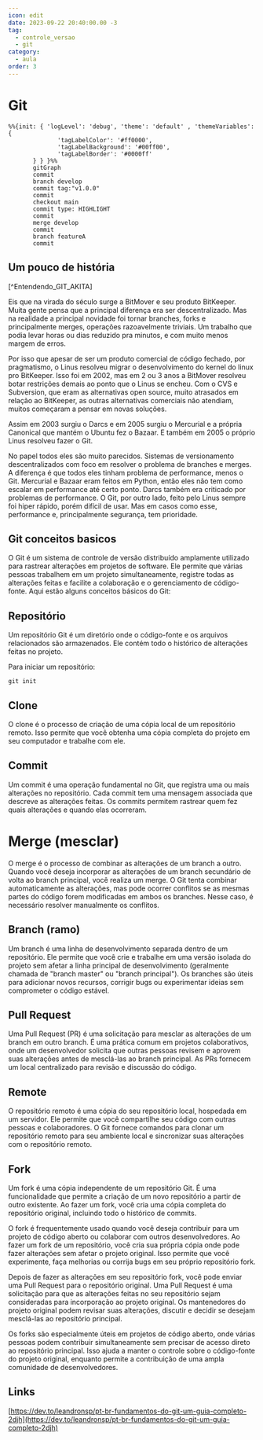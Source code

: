 ```yaml
---
icon: edit
date: 2023-09-22 20:40:00.00 -3
tag:
  - controle_versao
  - git
category:
  - aula
order: 3
---
```

# Git

```mermaid
%%{init: { 'logLevel': 'debug', 'theme': 'default' , 'themeVariables': {
              'tagLabelColor': '#ff0000',
              'tagLabelBackground': '#00ff00',
              'tagLabelBorder': '#0000ff'
       } } }%%
       gitGraph
       commit
       branch develop
       commit tag:"v1.0.0"
       commit
       checkout main
       commit type: HIGHLIGHT
       commit
       merge develop
       commit
       branch featureA
       commit
```

## Um pouco de história

[^Entendendo_GIT_AKITA]

Eis que na virada do século surge a BitMover e seu produto BitKeeper. Muita gente pensa  que a principal diferença era ser descentralizado. Mas na realidade a principal novidade foi tornar branches, forks e principalmente merges, operações razoavelmente triviais. Um trabalho que podia levar horas ou dias reduzido pra minutos, e com muito menos margem de erros. 

Por isso que apesar de ser um produto comercial de código fechado, por pragmatismo, o Linus resolveu migrar o desenvolvimento do kernel do linux pro BitKeeper. Isso foi em 2002, mas em 2 ou 3 anos a BitMover resolveu botar restrições demais ao ponto que o Linus se encheu. Com o CVS e Subversion, que eram as alternativas open source, muito atrasados em relação ao BitKeeper, as outras alternativas comerciais não atendiam, muitos começaram a pensar em novas soluções. 

Assim em 2003 surgiu o Darcs e em 2005 surgiu o Mercurial e a própria Canonical que mantém o Ubuntu fez o Bazaar. E também em 2005 o próprio Linus resolveu fazer o Git. 

No papel todos eles são muito parecidos. Sistemas de versionamento descentralizados com foco em resolver o problema de branches e merges. A diferença é que todos eles tinham problema de performance, menos o Git. Mercurial e Bazaar eram feitos em Python, então eles não tem como escalar em performance até certo ponto. Darcs também era criticado por problemas de performance. O Git, por outro lado, feito pelo Linus sempre foi hiper rápido, porém difícil de usar. Mas em casos como esse, performance e, principalmente segurança, tem prioridade.

## Git conceitos basicos

O Git é um sistema de controle de versão distribuído amplamente utilizado para rastrear alterações em projetos de software. Ele permite que várias pessoas trabalhem em um projeto simultaneamente, registre todas as alterações feitas e facilite a colaboração e o gerenciamento de código-fonte. Aqui estão alguns conceitos básicos do Git:

## Repositório

Um repositório Git é um diretório onde o código-fonte e os arquivos relacionados são armazenados. Ele contém todo o histórico de alterações feitas no projeto.

Para iniciar um repositório:

```shell
git init
```

##  Clone
O clone é o processo de criação de uma cópia local de um repositório remoto. Isso permite que você obtenha uma cópia completa do projeto em seu computador e trabalhe com ele.

## Commit

Um commit é uma operação fundamental no Git, que registra uma ou mais alterações no repositório. Cada commit tem uma mensagem associada que descreve as alterações feitas. Os commits permitem rastrear quem fez quais alterações e quando elas ocorreram.

# Merge (mesclar)

O merge é o processo de combinar as alterações de um branch a outro. Quando você deseja incorporar as alterações de um branch secundário de volta ao branch principal, você realiza um merge. O Git tenta combinar automaticamente as alterações, mas pode ocorrer conflitos se as mesmas partes do código forem modificadas em ambos os branches. Nesse caso, é necessário resolver manualmente os conflitos.

## Branch (ramo)

Um branch é uma linha de desenvolvimento separada dentro de um repositório. Ele permite que você crie e trabalhe em uma versão isolada do projeto sem afetar a linha principal de desenvolvimento (geralmente chamada de "branch master" ou "branch principal"). Os branches são úteis para adicionar novos recursos, corrigir bugs ou experimentar ideias sem comprometer o código estável.


## Pull Request

Uma Pull Request (PR) é uma solicitação para mesclar as alterações de um branch em outro branch. É uma prática comum em projetos colaborativos, onde um desenvolvedor solicita que outras pessoas revisem e aprovem suas alterações antes de mesclá-las ao branch principal. As PRs fornecem um local centralizado para revisão e discussão do código.

## Remote

O repositório remoto é uma cópia do seu repositório local, hospedada em um servidor. Ele permite que você compartilhe seu código com outras pessoas e colaboradores. O Git fornece comandos para clonar um repositório remoto para seu ambiente local e sincronizar suas alterações com o repositório remoto.


## Fork

Um fork é uma cópia independente de um repositório Git. É uma funcionalidade que permite a criação de um novo repositório a partir de outro existente. Ao fazer um fork, você cria uma cópia completa do repositório original, incluindo todo o histórico de commits.

O fork é frequentemente usado quando você deseja contribuir para um projeto de código aberto ou colaborar com outros desenvolvedores. Ao fazer um fork de um repositório, você cria sua própria cópia onde pode fazer alterações sem afetar o projeto original. Isso permite que você experimente, faça melhorias ou corrija bugs em seu próprio repositório fork.

Depois de fazer as alterações em seu repositório fork, você pode enviar uma Pull Request para o repositório original. Uma Pull Request é uma solicitação para que as alterações feitas no seu repositório sejam consideradas para incorporação ao projeto original. Os mantenedores do projeto original podem revisar suas alterações, discutir e decidir se desejam mesclá-las ao repositório principal.

Os forks são especialmente úteis em projetos de código aberto, onde várias pessoas podem contribuir simultaneamente sem precisar de acesso direto ao repositório principal. Isso ajuda a manter o controle sobre o código-fonte do projeto original, enquanto permite a contribuição de uma ampla comunidade de desenvolvedores.

## Links

[https://dev.to/leandronsp/pt-br-fundamentos-do-git-um-guia-completo-2djh](https://dev.to/leandronsp/pt-br-fundamentos-do-git-um-guia-completo-2djh)

<!-- 



O BitKeeper é um sistema de controle de versão distribuído (DVCS) que ganhou destaque por sua importância na história do desenvolvimento de software de código aberto, especialmente no contexto do kernel do Linux. Vamos falar mais sobre o BitKeeper e seu papel significativo:

**História do BitKeeper:**
O BitKeeper foi desenvolvido pela BitMover, Inc. e lançado em 2000 como um sistema de controle de versão comercial. Ele foi criado por Larry McVoy, um engenheiro de software com experiência em desenvolvimento de sistemas operacionais Unix.

**Características Notáveis:**
O BitKeeper apresentava várias características notáveis que o tornaram atraente para desenvolvedores de software, incluindo:

1. **Eficiência:** O BitKeeper era conhecido por ser rápido e eficiente no gerenciamento de grandes repositórios de código.

2. **Modelo de Desenvolvimento Distribuído:** O BitKeeper adotou um modelo de desenvolvimento distribuído antes mesmo do Git se tornar amplamente conhecido. Isso permitia que os desenvolvedores trabalhassem em ramos separados e mesclassem suas alterações de forma eficaz.

3. **Facilidade de Uso:** O BitKeeper foi projetado para ser fácil de usar, tornando-o uma escolha acessível para equipes de desenvolvimento.

**Uso no Kernel do Linux:**
O BitKeeper ganhou destaque quando o próprio Linus Torvalds, criador do Linux, adotou o BitKeeper para gerenciar o código-fonte do kernel do Linux em 2002. O uso do BitKeeper permitiu que o desenvolvimento do kernel do Linux se tornasse mais eficiente e colaborativo.

No entanto, a relação entre a comunidade de código aberto e a BitMover, a empresa por trás do BitKeeper, ficou tensa quando a BitMover decidiu encerrar o suporte gratuito para o BitKeeper em 2005. Isso levou à remoção do BitKeeper do kernel do Linux, e Linus Torvalds iniciou o desenvolvimento de sua própria ferramenta de controle de versão distribuída, que se tornou o Git.

**Transição para o Git:**
A transição do kernel do Linux para o Git foi um momento crucial na história do controle de versão distribuído. O Git foi criado por Linus Torvalds e foi influenciado pela experiência com o BitKeeper. O Git se tornou um sistema de controle de versão altamente eficaz e o padrão ouro para o desenvolvimento de software de código aberto e privado.

Em resumo, o BitKeeper desempenhou um papel significativo na história do controle de versão distribuído e influenciou diretamente o desenvolvimento do Git. Embora o BitKeeper tenha perdido destaque após o incidente com o kernel do Linux, sua contribuição para a evolução das ferramentas de controle de versão é inegável.


Modelo de fluxo de trabalho para versionamento de código que visa manter um processo organizado e padronizado entre as branches. 

Git - git flow na prática - YouTube
https://www.youtube.com/watch?v=wzxBR4pOTTs

<iframe width="560" height="315" src="https://www.youtube.com/embed/wzxBR4pOTTs" title="YouTube video player" frameborder="0" allow="accelerometer; autoplay; clipboard-write; encrypted-media; gyroscope; picture-in-picture; web-share" allowfullscreen></iframe>

Transcript:
(00:00) e fala pessoal beleza oi gente entramos na área de extras de versionamento e vamos hoje falar sobre o beach flor e flor basicamente é um fluxo de trabalho em que visa ditar regras de relacionamento entre brites entre merges que acontecem entre brancos padrões de nomenclatura ânimos ajuda bastante a manter um fluxo de trabalho organizado a
(00:30) bem padronizado e antes de nós falarmos sobre ele que é um fluxo bastante robusto acho que vale citar o bit heavy flow que é um fluxo bem simplificado que basicamente ele sugere que temos uma branch master é um toda vez que foram os trabalhar em alguma coisa eu queria uma sítio e terminei de desenvolver a fiat eu médico
(01:02) para master se eu tiver algum problema na minha master eu posso criar um bonde fixa e desenvolver a correção dela é basicamente é isso então eu só queria uma branch para proteger a minha master nessa de volta para ela e é isso é um é um fluxo bastante simplificado bom e que pessoalmente eu acho bastante
(01:26) válido para aplicações pequenas e como aplicação pequena eu quero dizer o desenvolvimento de uma linha de um peixe ou de um cms que vai envolver 12 desenvolvedores e não tem porque fazer um fluxo a complexo digamos assim então um fluxo simplificado como o bit of flow já resolverem o problema para aplicações um
(01:56) pouquinho maiores aí nós temos esse gente falou aí ele já não sugere um número de brancos bem maior e eu também tenho é uma extenção do bitflow que eu faço usar que ela me ajuda a fazer essas criações dessas brantz as os melhores o fluxo como um todo muitos muitas empresas muitos desenvolvedores acabam
(02:32) usando esse fluxo eu até tenho ele no ar numa visualização horizontal para te enxergar um pouquinho melhor muitas empresas acabam usando esse fluxo só a essência dele mas não utilizam o bitflow propriamente dito a extensão dele então só se inspiram nele então tá a gente vai desenvolver inspirado no hit flor e aí
(02:57) eu vou ter uma branch master eu vou ter a minha deve que vai ser vai ser original da master a partir dela eu vou eu vou gerar relizes da minha aplicação e e da deve eu vou desenvolver fixados eu vou me inspirar nesse conceito mas não vou seguir à risca então tem muitas empresas que fazem isso isso a resolve
(03:24) ou faço algo em parte em geral os seus problemas hoje eu vou mostrar para vocês como usar a extensão do bitflow e como ela nos ajuda a melhorar ainda mais esses padrões sabe o que vocês precisam ter em mente a o beautiful aquele sugere nessa master até que a gente vai rotulando então nasceu aqui nasceu aqui é a minha
(03:50) versão 1.0 depois quando for atualizado vai ser a 1.11.2 na próxima no próximo update perceber a master e assim por diante mas o fluxo é o seguinte eu tenho a master a minha mostra protegida ninguém mexe nela e eu de cara eu já passo para minha de vela e nela que eu vou desenvolver o meu fluxo e na verdade eu não vou meter
(04:19) muito a mão dentro dela a ideia é a cada fischer que algum deve for pegar para desenvolver ele não vai desenvolver direto na deve ele vai criar uma nova mente vai chamar de fitch ou alguma coisa oi e aí vai desenvolver a funcionalidade quando terminar ele vai enviar para deve então a deve vai receber todas as nossas
(04:47) as fitness e os desenvolvedores foram criando e conforme o acumulado de fitilhos recebidas na na nossa mente deve a for considerada que ali foi gerado o entregável aí então isso vai ser entregue para nossa ambiente de release na brene a aqui é o que a gente chama de do nosso ambiente de homologação então a nossa release ela
(05:19) representa o nosso ambiente de homologação ali é o ambiente que nós vamos entregar porque a testar ou para o cliente validar o e conforme a validação isso pode gerar alguns fix então esses comics que aparecem aqui eles não são filhos que estão sendo desenvolvidas aqui dentro eles representam um hotfix a fixo que eu
(05:47) tive que realizar dentro da frente the release ou documentação coisas desse tipo mas não funcionalidades a validade da nossa branch the release eu então entrego em supra master que a máscara vai representar o meio ambiente de produção então tem um ambiente de produção na master ambiente de homologação na release
(06:16) o ambiente de desenvolvimento na deve então a partir dela eu creio várias fichas a sítios conforme concluídas pelos desenvolvedores elas logo vão sendo mescladas na nossa deve tá então esse é o fluxo básico do beautiful tem uma documentação da classe a que é bem boa a referente a gente falou eu vou deixar na descrição aqui para vocês
(06:48) darem lá uma conferida mas o que vocês precisam bom e quem tá usando o mac e vai precisar instalar o edilon até não sei se já não tá vindo no mac tá a conforme vocês instalar um kit talvez sim se não vocês vão instalar através do brio aí e babadinho não tem muito ruim para quem tá usando o windows quando
(07:10) vocês instalam o vixe ele já já tá vendo convite flor então é só vocês utilizarem o utilitário eu vou mostrar para vocês como a gente cria esses fluxos eu vou manter aqui essa imagem porque ela vai nos ajudar a enxergar algumas coisas bom primeiramente eu deixei criado um um diretório chamado multiflon
(07:37) é nesse diretório bitflow ele não é um diretório pressionado ainda ele não tá sendo rastreado ou não não foi inicializada o repositório aqui ó a primeira coisa que eu faria ao natural seria dá um kitnet para inicializar o repositório e iria criar uma master aqui eu já vou usar o bitflow iniciar bitflow
(08:03) e nete eu já tô sinalizando para o beach que eu porque eu tô criando e eu vou eu vou trabalhar convite flor nas repositório e aí me pergunta assim ó qual é o nome da tua branch de produção e ele me sugere assim tudo é só entra eu vou aceitar como master e essa mesmo e qual é a tua o nome da brand the
(08:28) release e ele sugere develop eu vou aceitar e aí a essas duas brantz elas são as que vão se manter ao longo do projeto tá essas que vem como antes disso porte são as brites que vão ser automaticamente excluídas do meu repositório então quando eu conforme o acabar o trabalho com elas que eu mandar que eu disse aqui
(08:58) finalizou elas já vão automaticamente excluídas isso aqui já é um uma ação que o kit flor vai fazer é bastante comum nós vemos os repositórios poluídos com um monte de brent perdida que não precisava existir que já já foram encerrados o vídeo falou aqui já vai se encarregar de dar sumiço nelas oi e aí eles assim ó eu vou criar alguns
(09:26) prefixos para suas lentes tá qual é o prefixo que tu quer para tua branch the features ele já me sugere sítio barra tá isso é é padrão eu vou sentar vou and release vai ser release barra eu aceito hotfix também aceito suporte aceito a versão time prefixo eu quero adicionar algum prefixo de tag tipo ver eu não vou
(09:56) adicionar nada tá e aqui eu criei já observa em só que legal quando eu criei a quando finalizou eu já caí dentro da brand development o sindec english british vocês vão ver que eu tenho a deve e já tem a master eu tenho essas duas então essa e essa são as nossas duas fixas as outras elas são criadas e excluídas conforme utilizadas
(10:28) e conforme não utilizadas mais cara então ele criou a master e já criou a deve certo aqui não nos é relevante o tipo de projeto que vai tá rodando aqui tá nós digamos que na minha deve eu vou eu vou trabalhar numa funcionalidade agora ela acha que em outros exemplos eu usei uma calculadora então usar mesmo o
(11:00) mesmo conceito aqui porque é simples ah tá eu vou trabalhar não a funcionalidade de soma e eu não vou desenvolver isso dentro da deve observem aqui ó eu vou criar uma branch fitio e eu vou trabalhar dentro dela e aí eu vou dizer assim ó convite aí eu vou usar o gift flow free features it flow future never dies assim ó street
(11:27) inicia e agora vou dizer qual é o nome da amante e eu não preciso adicionar o prefixo o fiat uno barra e já é automático eu só vou dar um nome você lá ver se a senhora você quer abrangente que vai criar a funcionalidade de soma ah tá fica aparecendo o log aqui do que é que foi feito ó ó foi criado um
(11:51) ambiente feature some então o padrão fica por conta dele então não vou ter aquele problema de lá o cara esqueceu de botar o prefixo fiat uno ambiente ficou bagunçado mas agora já deixa assim mesmo não é só que ele vai colocar sempre então ele criou hoje a senhora tu já tá na band o fit adoção e agora faz o que tu tem que fazer e
(12:15) depois ó ele já me diz o que que eu tenho que fazer na sequência bitflow surf x1 é isso eu vou ter que fazer na sequência nós vamos lá fazer assim ó vou criar um som só um arquivo aqui que vai representar som matar e eu vou adicionar e vó como está ó e vou dizer assim adiciona funcionalidade de soma
(12:49) ah beleza eu vou desenhar acabei o trabalho aqui tá isso aqui tá obviamente só ilustrando a funcionalidade então eles a seguinte flow fischer a gente vai fazer assim ó o guichê brunch para vocês olharam eu tenho a 10 eu tenho a sítio sambaqui onde eu tô e eu tenho amostra e agora sim eu vou descer leite flor
(13:19) fischer i finish autorização o que que eu vou fechar vou fechar uma sítio qual feature as an an e por meios convencionais o que que eu faria aqui é o navegaria para mim abrantes deve lá na minha mãe deve eu diria que ela tá aí executaria na verdade um kit mary com a fiat opção para mesclar eu poderia acontecer de eu ir direto na
(13:50) master e mesclar com a master ou eu de alguma fórmula é o burle errar fim e quebrar o fluxo do netflix aqui não eu digo assim ambiente flor fischer finish some quando eu faço isso daqui ele já foi lá e fez omerj na deve então ele já respeitou o fluxo como isso era uma ficha e o fluxo diz assim ó a features
(14:23) ela só entrega para deve então foi isso que ela já fez ó ela mesclou com a deve oi e aí some feature branch futuros ano recebem removido então já exclui a somente porque ela terminou o trabalho dela e ele já me colocou de volta lá deve então ele simplificou todo o os passos que eu teria que fazer para fazer
(14:49) a mescla da minha a funcionalidade que eu teria desenvolvido aqui tô lá na defe certo posso ainda eu poderia ter tranquilamente o estado calma sei lá uma subir aqui ah tá vou criar um arquivo que vai representar a subir vou adicionar o vou comentar e aí me adiciona a funcionalidade de subtração tá certo
(15:36) eu repito do mesmo jeito de flor quero fechar uma fita eu vou dizer que eu vou fechar ela e quem é é a sup ó fechei mesmo esquema tô aqui se eu olhar o que que eu tenho eu tenho a subir tem as an tô com as duas da minha deve então basicamente desenvolvi duas fitness e mesclei com a minha deve agora observa em um momento em que eu quero
(16:04) agora criar a minha a minha release e aí cara é a mesma coisa posso até fazer aqui ó se eu voltar aqui ó eu tinha usado aqui é um bitflow fischer start subir se vocês olharem mostrar até aqui na na documentação a quando ele está tratando bom dia bom de trabalhar com a release a sugestão aqui o que a gente use uma um uma release a
(16:44) semântica uma tag né então é isso que a gente vai fazer ali ó vou fazer it flow o difícil vai ser uma release o start e o nome da minha release nome da minha release como nós exemplo lá vou considerar que isso aqui é o concluiu uma entrega eu vou colocar 0.1.0 eu vou mandar ver ele vai dizer assim ó
(17:21) beleza tu tá agora na branch release em e agora é isso aqui representaria o nosso ambiente de homologação a provavelmente eu ousaria alguns iai aqui então conforme eu enviei dado para release isso já vai subir automaticamente a no meio ambiente de uma oração com iniciar e um seguir configurado e nesse momento o meu quer a
(17:55) pode testar o meu cliente pode acessar e eu posso ver de novo o que que eu tenho de brechó já tem já deve tens a master e a release aquelas outras já foram pro espaço e aí eu posso fechada também essa daqui eu dei um start nela agora vai assim ó bitflow release i finish eu vou fechar a release olha olha o que que eu fiz eu criei a sítio
(18:31) devolvi para deve eu criei duas funcionalidades que foi a sâmia subir a e agora eu vou te mandar o melhor já mandei para release e eu tô neste estágio aqui ah tá agora o que a gente quer fazer é enviar para um master e aí eu só vou dizer bitflow release which e aí eu vou dizer qual é o nome da release que eu
(19:00) quero fechar eu quero finalizar a 0.1.0 eu vou dar um enter ele já vai abrir para mim aqui ó uma mensagem de merge eu não estou usando aqui nenhum code review nem nada do tipo vou no próximo material vou mostrar como funcionar também este cara tá mas aqui ó beleza minha mensagem eu vou dar um esc vou dar dois pontos w
(19:32) que para salvar exclamação para forçar e vou sair e aí ele me diz aqui ainda como ele cria por automático unb tag - alma tag anotada ele também tá me dando um espaço para colocar uma mensagem dentro da tag então ele tá forçando o que quando eu tô entregando um dado para master que o rotule e ele já vai criar lá ó para ele
(20:04) ele ele já vai criar com uma mensagenzinha e ele vai pegar o nome que eu tinha lá na minha release que era 0.1.0 ele vai usar esse nome como a tag cês vão ver vão colocar uma mensagem aqui em qualquer pode ser e aí ah sei lá e bota assim funcionalidades e de sola e subtração tá mesmos que ia mandar ask
(20:48) dois pontos w que exclamação salvei sair e quando eu fiz isso nós tem que eu já vim parar na master até porque a release já foi automaticamente destruída como eu disse para você eu só master ea deve elas permanecem sempre ativas e as outras elas são transitórias elas são criadas e são excluídas conforme
(21:22) utilizadas e aqui na minha master olha só só dá um gift tag você pode ver que ele criou já uma tag ele já marcou essa versão como 10.1.0 porque era o nome da minha release ah tá se eu não der o big bread e eu tenho só deve yamaster essa aqui sumiu eu posso executar processo similar para criar uma hotfix na verdade igual o
(21:53) único caso em que a gente tem que observar a seguinte ó e a além de de tudo que nós fizemos se eu tiver alteração na release quando eu der um fino e chinela ela vai atualizar a master e ela também atualiza a deve automático eu não tenho que ir lá e dá um me dá um married ou fazer po ou qualquer coisa do tipo automaticamente
(22:21) ele atualiza as duas vezes se eu criar um hotfix esse hotfix quando ele for fechado cada um sei mexer nele lá ele também vai atualizar a master e vai atualizar deve o netflix é a única branch o cheque a fora delle óbvio e ela quando criada ela é a partir da master porque o propósito dela é bom detectamos um
(22:50) problema em produção e nós precisamos resolver quando eu criar um hotfix ele vai criar a partida da master eu vou corrigir e quando eu fechar ele altera master assim como altera a nossa deve tá beleza a gente eu espero que tenha dado para dar uma ideia sobre o que teflon a é óbvio que a gente tem que se adaptar
(23:17) um pouquinho com as em táxi dele porque a gente passa usar gift flow e finish start coisas que são dele mas no momento que a gente pega esse fluxo ele vai nos agilizar bastante vai nos poupar ou melhor vai nos proteger com relação a cometer erros e mary jesus equivocados ou gratis com padrão não muito legal de
(23:44) nome que eventualmente acontece se colocarmos um nome que não em correto claro que a gente pode corrigir enfim mas usando o bitflow a gente evita isso não vai acontecer esse tipo de erro tá certo pessoal eu acho que era isso que eu tinha por hoje eu espero que tenha despertado o interesse em você sair de brincar um
(24:15) pouquinho com esse cara que o jogo bastante interessante se não for para usar o a extensão do it flow let esquema de brancos inspirado nele mais cedo ou mais tarde vocês vão acabar tendo que usar seus podem como eu mostrei aqui a utilizar o bit o bit cabelón que vai resolver alguns problemas de vocês
(24:43) quando trabalha no projeto pequenos ou trabalhando sozinho mas em algum momento da vida de vocês vocês vão cair no fluxo tipo esse um um grande ponto de usar uma ferramenta como as extensão é que cara se se inserem para vocês a gente usa o bitflow aqui com a extensão cara se você sabe usar vocês vão se adaptar rapidinho
(25:08) dentro da empresa porque senão vai ser uma versão montada você não tem que saber qual é o padrão de nome de brent da empresa que vocês estão trabalhando tem um monte de coisinha que quando nós temos alguma ferramenta que dita esses padrões é muito mais fácil para todo mundo a web já estou entendendo aqui já
(25:28) estamos com 25 minutos que e vídeo então fico por aqui e até uma próxima

<figure>

```plantuml
strict digraph g{
    rankdir="LR";
    nodesep=0.5;
    ranksep=0.25;
    splines=line;
    forcelabels=false;

    // general
    node [style=filled, color="black", fontcolor="black", font="Consolas", fontsize="8pt" ];
    edge [arrowhead=vee, color="black", penwidth=2];

    // branch names
    node [fixedsize=false, penwidth=0, fillcolor=none, shape=none, width=0, height=0, margin="0.05"];
    subgraph {
        me [label="master", group="master"];
    }
    subgraph {
        re [label="release", group="release"];
    }
    subgraph {
        de [label="develop", group="develop"];
    }
    subgraph {
        ht [label="hotfixes", group="hotfixes"];
    }

    // tags
    node [shape=cds, orientation=0, fixedsize=false, fillcolor="#C6C6C6", penwidth=1, margin="0.11,0.055"]
    t1 [label="0.1"]
    t2 [label="0.2"]
    t3 [label="1.0"]

    // graph
    node [width=0.2, height=0.2, fixedsize=true, label="", margin="0.11,0.055", shape=circle, penwidth=2, fillcolor="#FF0000"]

    // branches
    node  [group="master", fillcolor="#27E4F9"];
    m1;
    m2;
    m3;
    m4;
    subgraph {
        rank=source;
        ms [label="", width=0, height=0, penwidth=0];
    }
    m1 -> m2 -> m3 -> m4;
    ms -> m1 [color="#b0b0b0", style=dashed, arrowhead=none ];
    m4 -> me [color="#b0b0b0", style=dashed, arrowhead=none ];

    node  [group="hotfixes", fillcolor="#FD5965"];
    h1;
    h1 -> ht [color="#b0b0b0", style=dashed, arrowhead=none ];

    
    node  [group="release", fillcolor="#52C322"];
    r1;
    r2;
    r3;
    r4;
    r5;
    r1 -> r2 -> r3 -> r4 
    r4 -> re [color="#b0b0b0", style=dashed, arrowhead=none];

    node  [group="develop", fillcolor="#FFE333"];
    d1;
    d2;
    d3;
    d4;
    d5;
    d6;
    d7;
    d8;
    d9;
    d10;
    d1 -> d2 -> d3 -> d4 -> d5 -> d6 -> d7 -> d8 -> d9 -> d10;
    d10 -> de [color="#b0b0b0", style=dashed, arrowhead=none ];

    node  [group="feature 1", fillcolor="#FB3DB5"];
    fa1;
    fa2;
    fa3;
    fa4;
    fa5;
    fa6;
    subgraph fas1 {
        fa1 -> fa2 -> fa3;
    }
    subgraph fas2 {
        fa4 -> fa5 -> fa6;
    }

    node  [group="feature 2", fillcolor="#FB3DB5"];
    fb1;
    fb2;
    fb3;
    fb4;
    subgraph{ rank=same; fa6; fb4; } // hack
    subgraph{ rank=same; fa1; fb1; } // hack
    fb1 -> fb2 -> fb3 -> fb4;

    // nodes
    m1 -> d1;
    m1 -> h1;
    h1 -> m2;
    h1 -> d5;
    d3 -> fa1;
    fa3 -> d6;
    d6 -> r1;
    r2 -> d7;
    r4 -> d8;
    r4 -> m3;
    d9 -> r5;
    r5 -> m4;
    r5 -> d10;

    d7 -> fa4;
    fa6 -> d9;

    d3 -> fb1;
    fb4 -> d9;

    // tags connections
    edge [color="#b0b0b0", style=dotted, len=0.3, arrowhead=none, penwidth=1];
    subgraph  {
        rank="same";
        m1 -> t1;
    }
    subgraph  {
        rank="same";
        m2 -> t2 ;
    }
    subgraph  {
        rank="same";
        m3 -> t3;
    }
}
```
<figcaption></figcaption>
</figure>



Em resumo, antes do Git a manutenção do projeto da kernel
do Linux era feita literalmente com patches e tarballs. Vou voltar pra explicar isso já
já. Mas aí eles encontraram a ferramenta comercial BitKeeper que foi um dos primeiros
versionadores de código distribuídos e bem
(06:32) feitos.
-->


<!-- 
Entendendo GIT | (não é um tutorial!) - YouTube
https://www.youtube.com/watch?v=6Czd1Yetaac

Transcript:
(00:00) Olá pessoal Fabio Akita Finalmente tô de volta! Fiquei uns dois meses
fora meio que de férias de fim de ano enquanto eu tava fazendo obras e me mudando pro meu
novo apartamento. Ainda não tá 100% mas vocês já podem ver que o cenário mudou
e este é o piloto de teste da nova configuração de equipamentos. Ainda vou refinar mais um
pouco e em breve faço um vídeo sobre como
(00:18) tô gravando a partir de agora. Como já estamos em fevereiro nem vou falar
de retrospectiva nem nada disso. Vamos já pular direto pra um assunto técnico. Na real,
eu tô postergando esse tema desde um ano atrás quando comecei a série Começando
aos 40 e no primeiro vídeo de conhecimentos gerais eu disse que era obrigatório conhecer
Git e Linux. Linux eu já fiz um episódio
(00:40) onde falei sobre como instalar e configurar
um ambiente de desenvolvimento em Ubuntu. Então resta falar sobre Git. Porém, já vou avisar que isso Não é um
tutorial de Git. Uma coisa que eu não tô a fim de fazer é tutoriais que você pode
facilmente encontrar em qualquer outro canal, ou curso online ou posts de blog. Aprender
a meia dúzia de comandos básicos de Git
(01:01) é super simples, nenhum inconveniente. Em
poucas horas você já aprendeu e com poucos dias praticando você já devia ser capaz
de participar de um projeto. Em vez disso, eu quero dar alguns insights que talvez vocês
não saibam mesmo se já usam Git faz tempo. Essa história começa uns 12 anos atrás. (...)
(01:23) Lembro bem que era um dia de semana por volta
de 2007, eu tava voltando de algum cliente ou algo assim no meu carro e naquela época
eu ouvia alguns podcasts e audiobooks porque eu gastava muitas horas no carro indo e voltando
do trabalho. E um dos programas que eu ouvia naquela época era o FLOSS Weekly do Leo Laporte,
episódio 19 do dia 1o de setembro de 2007.
(01:47) Uma entrevista com Junio Hamano, entrevistado
por ninguém menos que Randal Schwartz que era bem conhecido na comunidade Perl. Vou
deixar o link desse episódio nas descrições abaixo. Eu mesmo preciso ouvir de novo porque
eu só ouvi uma única vez naquele dia. Pra dar um contexto, nessa época eu tava
deixando de ser consultor SAP e programador
(02:08) Java pra experimentar ser freelancer em Ruby
on Rails. Eu contei um pouco disso no episódio sobre SAP e sobre Ruby on Rails então dêem
uma olhada. Mas o comum naquela época na maioria das empresas era, ou não usar nenhum
tipo de controle de versão de código fonte, ou no máximo algum produto comercial Bem
porcaria como Microsoft SourceSafe ou Rational
(02:29) ClearCase. Mundo open source ainda não tinha
tanta força, muitos projetos ainda usavam CVS, alguns poucos tavam indo pra Subversion.
A primeira década do século XXI ainda tava muito atrasado em relação a qualidade de
vida pra desenvolvedores. Eu era um dos rebeldes chatos que ficava insistindo
em tentar usar pelo menos Subversion no mundo
(02:50) corporativo, porque eu já tinha cicatrizes
demais por conta do SourceSafe. Ninguém merece aquele lixo. Eu sofri com SourceSafe desde
o ano 2000 e já tava de saco cheio. E mesmo Subversion não era nenhuma grande maravilha,
era mais a filosofia do “menos pior” mesmo. E CVS, quem teve que lidar com essa outra
porcaria nos anos 90 lembra o sofrimento.
(03:13) Mundo open source e mundo corporativo estavam
bem mal servidos. A entrevista do podcast era com Junio Hamano
que era, e acho que ainda é, o mantenedor do Git. E ele tava justamente explicando que
diabos era isso de Git. Em 2007 literalmente ninguém fora dos colaboradores da kernel
do Linux tinham muita idéia sobre isso. Como
(03:32) eu tinha essa péssima experiência com CVS,
subversion, SourceSafe e tudo mais, quando eu ouvi a explicação fiquei com vontade
de experimentar o quanto antes. Então cheguei em casa e fui logo pesquisar.
Obviamente tinha pouca coisa online a respeito. Foi meio um dejavu, foi a mesma sensação
quando pesquisei sobre Ruby on Rails 2 anos
(03:52) antes e também não achava ninguém muito
interessado. Mas aí esbarrei numa palestra do próprio Linus Torvalds de poucos meses
antes. Foi uma tech talk dentro do Google. Tem um monte de coisas do Google que eu pessoalmente
não gosto, mas não se pode negar que eles sempre tentam estar um passo à frente nas
tendências. E se tem um video sobre Git que
(04:11) eu diria que deveria ser obrigatório assistir
é essa tech talk de Maio de 2007 do Torvalds. A seguinte passagem foi o que vendeu Git pra
mim: (Linus xinga CVS e Subversion)
(anybody who disagree is ugly) Eu Adoro quando o
(05:53) Torvalds não só pisa no calo, mas puxa o
martelo e marreta com força. Em resumo, antes do Git a manutenção do projeto da kernel
do Linux era feita literalmente com patches e tarballs. Vou voltar pra explicar isso já
já. Mas aí eles encontraram a ferramenta comercial BitKeeper que foi um dos primeiros
versionadores de código distribuídos e bem
(06:32) feitos. E assim como o GitHub, era uma ferramenta
fechada mas que eles deixaram projetos open source usar. Só que o problema de confiar
numa ferramenta comercial é que por um tempo eles podem ser legais e deixar usar de grátis,
mas um belo dia podem proibir de usar. E foi o que aconteceu, porque alguém tentou fazer
engenharia reversa do protocolo deles, se
(06:54) não me engano, e eles não gostaram nada
disso e mudaram de idéia. Daí o Linux ia ficar sem o BitKeeper. Obviamente
outras porcarias como SourceSafe jamais foram cogitados como alternativa. E nem voltar pra
coisas como CVS. A outra opção era voltar ao procedimento anterior de patches e tarballs.
Depois de lançar a kernel 2.6 o Torvalds
(07:14) queria resolver esse problema de uma vez.
Ele olhou as opções e pensou assim. (eu faço melhor em duas semanas e tava certo) Eu não sou contra falar grande se a pessoa
entrega grande. E Torvalds como todo mundo
(08:47) sabe, entrega. E o resultado disso foi o Git,
que ele desenvolveu por volta de 2015. Antes de continuar, vale eu voltar rapidamente na
história. Pensa assim, um programador iniciante hoje ou um programador nos anos 70 ou 80,
não importa. Você tá nos primeiros passos, você quer escrever código. Então você
abre um editor de textos qualquer e começa
(09:08) a criar arquivos e vai salvando em algum diretório. Muito rapidamente você vai cair nos mesmos erros que todo programador sempre caiu não importa em qual época. Você vai escrever
em cima do seu código de ontem, salvar e depois descobrir que fez errado e agora perdeu
a versão de ontem. Você vai renomear arquivos,
(09:26) sair apagando, e uma hora vai apagar um arquivo
que não devia. Quem nunca? Depois de apagar coisas por acidente algumas vezes, você vai
começar a duplicar os arquivos antes de editar. Daí vai começar a ficar com versões diferentes
do mesmo arquivo no diretório. Eu cansei de fazer isso quando era novo e cansei de
ver projetos dos outros cheio de arquivos
(09:47) velhos que não deviam estar lá. Daí vem o segundo problema, você precisa
que outro desenvolvedor trabalhe no mesmo projeto. Uma das maneiras de fazer isso é
colocar o diretório do projeto em alguma pasta compartilhada na rede local. Daí acontece
de os dois abrirem o mesmo arquivo pra editar. Você edita e salva primeiro. Daí o segundo
cara edita a parte dele e salva por cima!
(10:10) E pronto, você acabou de perder o que tava
fazendo. Por isso que muitos produtos comerciais daquela
época como SourceSafe ou ClearCase, que eu já xinguei várias vezes, tem como princípio
ser uma camada por cima do sistema de arquivos de rede e te dar a opção de bloquear um
arquivo ou diretório. Daí antes de abrir
(10:28) um arquivo, primeiro você bloqueia ou faz
checkin. Daí se outro programador tentar abrir o mesmo arquivo o sistema vai negar.
E ele tem que esperar você terminar, salvar e dar checkout pra desbloquear o arquivo. Isso ajuda um pouquinho, mas não muito. Eu
lembro que no ano 2000 eu trabalhava no Brasil
(10:46) mas na empresa tinha grupos de programadores
em Miami, em Buenos Aires e outros lugares da América Latina. Daí um infeliz em Miami
bloqueava um arquivo e ia embora sem desbloquear. E eu precisava editar aqui e não conseguia.
Daí tinha que ligar pra alguém que fosse administrador do servidor pra desbloquear
forçado.
(11:07) Esse sistema de bloquear e desbloquear era
um lixo na prática. Só servia pra casos muito simples. E isso não resolve o problema
de alguém ou você mesmo salvar o que não devia e perder o que tinha antes. Pra isso
precisava ter versionamento. Hoje em dia os próprios sistemas operacionais e mesmo produtos
como Dropbox já oferecem um mínimo de versionamento.
(11:26) Mesmo que você apague o conteúdo de um arquivo
e grave, você pode optar em pedir pro sistema fazer tipo um backup da versão anterior.
Daí você tem a opção de tentar recuperar algumas versões pra trás. Veja um Time Machine
da Apple por exemplo. Hoje em dia a maioria das pessoas tem no mínimo 128GB de HD mas
é muito comum ter meio tera ou mais que um
(11:47) terabyte. O computador que eu uso pra editar
meus vídeos tem 2 Samsung EVO nvme2 de 3TB cada, sem contar os backups externos. Mas no ano 2000 era luxo ter 10 GB de HD.
Máquina corporativa podia ter menos que isso ainda. E projeto Java naquela época era pesado
como é hoje mesmo. Nos anos 90 pra trás,
(12:08) espaço em disco era mais inacessível ainda.
O jeito tosco que eu falei acima de duplicar o arquivo antes de editar, pro caso de você
precisar da versão anterior é super ineficiente não só porque vai sujando seu diretório
de arquivos desnecessários. Mas vira um enorme desperdício de espaço caro em disco. Por
isso acho que foi por volta dos anos 70, na
(12:29) época dos UNIX que surgiram duas ferramentas
que existem até hoje nos Linux e devia ser ensinado como parte da matéria de algoritmos
e estruturas de dados. A primeira ferramenta se chama Diff que é
usado pra tirar a diferença entre dois arquivos. E aqui é um exemplo de onde estudo de algoritmos
faz diferença. Se você como iniciante quiser
(12:49) fazer uma ferramenta que abre dois arquivos
e tira a diferença em um terceiro arquivo, como você faria? É um problema exponencial
que fica lento muito rápido se implementar desse jeito tosco. Mas existe um algoritmo
bem conhecido pra encontrar a subsequência comum mais longa entre dois strings. No pior
caso a complexidade vai ser de 2 elevado a
(13:10) m, sendo m o tamanho de um dos arquivos. Mas
no melhor caso a complexidade cai pra m vezes n, sendo m e n o tamanho dos dois arquivos.
Se fizer da forma ingênua vai ficar exponencialmente pior que isso. Aliás, se vocês estão estudando algoritmos
e estruturas de dados na faculdade, recomendo estudar esse algoritmo também. O professor
de vocês pode ajudar. Ou procurem vídeos
(13:32) no YouTube mesmo com a explicação passo
a passo pra entender como você consegue achar essa subsequência. A partir dessa subsequência,
se um conteúdo existe no arquivo original mas não existe na subsequência, podemos
marcar com um caracter como "menos". Se não existe no arquivo original mas existe na subsequência,
podemos marcar com um caracter como "mais".
(13:53) Adicione a essa subsequência alguns metadados
como em qual linha do arquivo aquela subsequência se localiza e chegamos no que chamamos do
formato de um patch. Então a ferramenta diff que todo Linux tem
consegue achar a subsequência comum mais longa entre dois arquivos, adiciona metadados
como o número da linha no arquivo e gera
(14:13) esse arquivo de patch. Patch que em inglês
é basicamente um remendo. Alguns dizem que essa é a origem do nome Apache, o servidor
web. Era A-Patch, por isso Apache. Enfim, dentro de um arquivo de patch você
tem chunks ou hunks de código, que é literalmente nacos de código. Vários nacos de código,
ou hunks, formam um patch, que é um remendo.
(14:37) Daí digamos que você queira mandar as modificações
que você fez num arquivo pra um amigo seu que tem o mesmo arquivo. Você envia só o
arquivo de patch. E no Linux tem a segunda ferramenta que eu falei, que se chama patch
e é feito pra aplicar um arquivo de patch no arquivo original, pra ter a versão nova.
(15:00) Se você já pelo menos andou fuçando um
projeto num GitHub da vida, já deve ter visto o formato de patches só que colorizado. Mas
é basicamente a mesma coisa. A ferramenta diff nasceu por volta de 1976 então ele é
pouca coisa mais velho do que eu ... e graças a isso ficou mais econômico guardar só as
modificações feitas sobre o arquivo original
(15:18) em vez de duplicar o arquivo toda vez só
por causa de Uma linha modificada. Então economizamos tanto espaço em disco quanto
banda de rede já que se fosse transferir as modificações pela rede, antes precisava
ir o arquivo modificado inteiro, agora pode ir só o patch que vai ser muito menor. E
de novo, lembre-se que hoje você tem banda
(15:39) larga com 200Mb por segundo ou mais, mas antigamente
estamos falando de linhas discadas ou redes lentas que trafegavam alguns kilobytes por
segundo só. Agora, se você tiver outro programador que
tá colaborando no mesmo projeto, não basta só dar o patch pra ele, ele precisa ter alguma
versão do projeto baixado pra poder aplicar
(15:58) esse patch. E como ele baixa o projeto? Pensando
de novo nos primórdios da internet, uma forma de fazer isso seria baixar de um servidor
de arquivos. Só que eu já expliquei que temos essa limitação de baixa velocidade.
Dependendo do tamanho do projeto pode ficar bem lento de baixar. Pense que antigamente, anos 70 pra trás,
disco rígido era uma coisa bem cara. A forma
(16:20) mais comum nos mainframes e minicomputadores
era armazenar dados em fitas. Rolos de fitas. E pra gravar em fita você precisava tentar
desperdiçar menos espaço quanto possível e daí no fim dos anos 70 nasce o formato
de gravação de arquivos em fita ou tape archive, que você conhece hoje como TAR.
A estrutura de dados de um TAR é gravar uma
(16:42) série de objetos um atrás do outro. Tar
é traduzido literalmente como alcatrão, um poluente de petróleo, mas pense mais como
um piche. Então se você tem uma bola de piche onde objetos vão grudando, você tem
um tarball. Daí que vem esse termo que todo mundo de
Unix e Linux sempre usa mas você nunca soube
(17:01) o que era. Na prática pense que em vez de
você ter 100 arquivos separados, você combine os 100 um atrás do outro num único arquivão.
A grosso modo isso é um tar. E pra ser eficiente o comando tar dos Unix e Linux ganhou capacidade
de adicionar compressão sem perda a partir dos anos 90. Aliás, compressão existem dois tipos, lossy
e lossless, ou seja, compressão que perde
(17:24) dados e compressão que não perde dados.
Exemplos de compressão lossy que perde dados é JPEG pra imagens ou MP3 pra música. Exemplos
de compressão que não perde dados é Zip ou 7z. A compressão mais simples que você
mesmo pode aprender sozinho e deveria ser ensinado na faculdade na matéria de algoritmos
e estruturas de dados é o algoritmo de Huffman
(17:46) pra compressão de texto. O formato gzip que você vê até hoje em
Linux usa o algoritmo deflate que é uma combinação de uma variação do Lempel-Ziv e do Huffman.
Aliás, algoritmos de compressão é outra área que os russos dominavam. Se você já
usou ou ouviu falar de RAR o nome vem de Roshal Archive, que é o nome do inventor russo Eugene
Roshal. O zip e o 7zip vem de outro russo,
(18:10) Igor Pavlov. No fim dos anos 80 um dos compressores
mais famosos na época do MS-DOS era o PKZIP que eu usei bastante. Mas nesse caso era do
americano Phil Katz. E foi Katz que inventou o deflate dos Unix. Compressão é outro tema
complicado de explicar a história, mas até hoje você usa alguma variação disso. Qualquer
página na web que seu navegador baixa é
(18:32) entregue comprimido pelos servidores web,
normalmente por gzip. De qualquer forma, essa tangente foi só pra
explicar que com as ferramentas que eu descrevi, você já consegue montar um fluxo de trabalho
pra um projeto como a kernel do Linux. O Linus Torvalds faz um tarball da versão 1.0 da
kernel e coloca num servidor FTP público.
(18:52) Um outro desenvolvedor como um Alan Cox ou
Andrew Morton baixa do FTP e começa a desenvolver alguma nova funcionalidade. Quando termina,
faz um diff dos arquivos e envia anexado num e-mail de volta pro Linus. No Unix e Linux
existem comandos de terminal pra conectar em servidores POP3 ou IMAP hoje em dia, então
o Linus consegue automatizar baixar o e-mail,
(19:15) separar o anexo, e usar o comando patch do
Linux pra aplicar os patches na versão na sua máquina. Se tudo estiver ok pra ele,
ele faz um novo tarball versão 1.1 e coloca no servidor. Se você já fuçou servidores
de FTP já deve ter visto diretórios de projetos com tarballs de diversas versões. Não é um fluxo eficiente em 2020, mas nos
anos 90, estamos falando no que havia de mais
(19:39) avançado em fluxo de trabalho distribuído.
Então a internet, somado com ferramental Linux como diff, patch, tar, gzip, FTP, e-mail,
permitiram um fluxo de trabalho distribuído e o nascimento do mundo open source como conhecemos
hoje. Alguma variação disso já existia no mundo Unix nos anos 80 mas foi com o Linux
que esse modelo de trabalho começou a ganhar
(20:02) chão. Mas isso é no mundo pós-internet comercial
e Linux. No começo dos anos 70 já havia o conceito de versionamento de código fonte.
Em resumo em 1972 havia o SCSS ou Source Code Control System desenvolvido na linguagem SNOBOL
na Bell Labs, obviamente, e usado em sistemas como IBM System 370 até o PDP-11. Nos anos
80 foi substituído por uma evolução, que
(20:26) foi o RCS ou Revision Control System. O RCS
ainda é mantido até hoje. Finalmente por volta de 1990 surgiu o Concurrent Version
System ou CVS pra substituir o RCS. O modelo sempre foi o que se chama de centralizado,
ou cliente-servidor, que era a arquitetura da moda nos anos 80 e 90. Você configurava
um servidor onde ficava o projeto. Na máquina
(20:52) de cada desenvolvedor você instala um cliente
que consegue se conectar nesse servidor. O servidor era responsável por coisas como
autenticar o login de cada desenvolvedor pra dar permissão de acesso ao código. Daí
o desenvolvedor podia fazer checkout pra baixar todo o código; fazer checkin pra subir as
modificações e de tempos em tempos dar um
(21:12) update pra baixar as últimas modificações
do servidor. O servidor ia guardando os deltas de modificação, possível graças à idéia
de patches. Novas versões adicionaram coisas como delta compression pra economizar espaço
no disco guardando os patches zipados. E novas funcionalidades foram aparecendo como a idéia
de fazer branches.
(21:34) Branch é um conceito simples com uma operação
complicada. Fazer um branch, da forma mais grosseira, é duplicar o diretório do projeto.
Daí você trabalha num diretório separado. Quando termina gera os patches e aplica no
diretório principal e pode apagar o diretório duplicado. É uma forma de trabalhar numa
funcionalidade que pode demorar; ou testar
(21:55) correção de bugs, sem atrapalhar o diretório
principal. Isso funciona bem se você trabalha sozinho, ou com poucas pessoas, ou com pessoas
que estão muito bem coordenadas entre si. Caso contrário isso se torna um puta pesadelo
muito rápido. Nos dias de hoje você tem Pull Requests no GitHub que é basicamente
um branch do projeto.
(22:16) (Linux branch true guru) Pra adiantar essa história, o que foi o Subversion?
Subversion de fato nasceu com o conceito de CVS feito direito. Na prática ele adota um
fluxo muito parecido com o CVS mas com uma implementação menos puxadinho e um pouco
mais estável. O básico funciona igual, checkout, checkin ou commit, update. Mas branches sempre
foi o calcanhar de aquiles. O Subversion consertou
(22:38) branches tarde demais. Só na versão 1.5
que saiu em junho de 2008, que ele ganhou a funcionalidade de merge tracking. 8 anos
depois da primeira versão. Aí foi muito pouco muito tarde. Em 2008 foi quando o GitHub
começou a bombar e aí o resto é história. Eu já expliquei porque a gente odeia coisas
como SourceSafe, porque o conceito de bloquear
(23:00) arquivos pra só uma pessoa usar de cada vez
é uma desgraça. Pior ainda pra gerenciar releases, ou fechar versões. Era tão complicado
essas porcarias que nos anos 90 e começo dos anos 2000 havia a figura de um gestor
de configuração. Um cara pago pra fazer o equivalente a commit e tagear versões.
Pensa no absurdo de precisar de alguém tempo
(23:22) integral pra não corromper muito o código
fonte. O outro problema eram as branches. E é a
razão principal de porque CVS e Subversion tiveram reputação tão ruim. A gente era
meio que obrigado a usar porque não tinha opção melhor. Ninguém usava porque gostava.
Faça um exercício: tenta instalar um servidor
(23:39) CSV em qualquer Linux hoje. Você vai ver
que é super chato. Eu mesmo perco a paciência e desisto no meio de tão chato que é configurar
um CVS. Subversion é um pouco mais fácil de configurar e mesmo assim é um saco. Um dos grandes defeitos estruturais do CVS
é que ele guardava revisões arquivo por arquivo, ele não entendia o conceito de um
único arquivão de patch de uma funcionalidade
(24:03) inteira, como um Pull Request hoje por exemplo,
que é um conjunto de commits. De forma simplória um commit é nada mais que um arquivo de patch
com um cabeçalho com metadados como o autor do commit e data e hora. Mas enfim, era difícil
de gerenciar versões no CVS. Cada desenvolvedor precisava trabalhar num branch ou num fork
que, pra todos os efeitos e propósitos, é
(24:26) mais ou menos a mesma coisa, uma duplicata
do projeto original. Só que pra combinar as modificações de dezenas de desenvolvedores
numa única versão, era um cornojob desgraçado, podia levar um dia inteiro ou mais pra conseguir
fazer o merge. Eis que na virada do século surge a BitMover
e seu produto BitKeeper. Muita gente pensa
(24:46) que a principal diferença era ser descentralizado.
Mas na realidade a principal novidade foi tornar branches, forks e principalmente merges,
operações razoavelmente triviais. Um trabalho que podia levar horas ou dias reduzido pra
minutos, e com muito menos margem de erros. Por isso que apesar de ser um produto comercial
de código fechado, por pragmatismo, o Linus
(25:08) resolveu migrar o desenvolvimento do kernel
pro BitKeeper. Isso foi em 2002, mas em 2 ou 3 anos teve o problema que já falei que
a BitMover resolveu botar restrições demais ao ponto que o Linus se encheu. Com o CVS e Subversion, que eram as alternativas
open source, muito atrasados em relação ao BitKeeper, as outras alternativas comerciais
sendo as porcarias que sempre foram, muitos
(25:31) começaram a pensar em novas soluções. Assim
em 2003 surgiu o Darcs e em 2005 surgiu o Mercurial e a própria Canonical que mantém
o Ubuntu fez o Bazaar. E também em 2005 o próprio Linus resolveu fazer o Git. No papel
todos eles são muito parecidos. Sistemas de versionamento descentralizados com foco
em resolver o problema de branches e merges.
(25:53) A diferença é que todos eles tinham problema
de performance, menos o Git. Mercurial e Bazaar eram feitos em Python,
então eles não tem como escalar em performance até certo ponto. Darcs se não me engano
era feito em Haskell e também era criticado por problemas de performance. O Git, por outro
lado, feito pelo Linus sempre foi hiper rápido,
(26:12) porém difícil de usar. Mas em casos como
esse, performance e, principalmente segurança, tem prioridade. Antes desses novos sistemas, a estrutura de
dados que ferramentas como Subversion entendiam era uma árvore. Pense diretórios e arquivos.
É uma árvore. Um branch era mais ou menos duplicar a árvore. E um merge era comparar
duas árvores. Pra ilustrar um problema óbvio.
(26:36) Pense que no diretório original você renomeia
um arquivo. E no diretório duplicado você deleta o mesmo arquivo. Agora tenta fazer
o merge disso no Subversion ou CVS, você vai tomar um conflito de merge. Isso é o
tipo de coisa que um Git faz merge automaticamente e corretamente, BitKeeper e os outros novos
também.
(26:57) Conflitos de merge é o pesadelo de todo desenvolvedor
nesses sistemas antigos e incompetentes. Num Git minimamente bem usado você raramente
encontra conflitos. E mesmo quando encontra eles costumam ser fáceis de resolver. Hoje
em dia trabalhar em branches é super comum, a gente faz isso o tempo todo. Fazer merge
também. Idealmente você faz merges com frequência
(27:17) e evita deixar código não mergeado esquecido
num branch por semanas ou meses. Mas em sistemas antigos fazer branches custava meio caro,
e com merges eram complicados, você evitava ao máximo fazer com frequência. Só que
quanto mais você espera também mais caro vai ficando, então era uma faca de dois gumes.
Em vez de ter que passar por todo esse pesadelo
(27:40) a maioria simplesmente desistia de fazer branches
e todo mundo trabalhava na mesma versão, que em Subversion se chama trunk, em Git é
o que você conhece como master. Por isso antigamente se tinha tanta discussão
sobre quem podia ou quem não podia ter acesso de escrever, ou seja acesso de commit no trunk.
O Linus explica isso melhor:
(28:00) (Linus morons commit access) Agora, por que branches e
(29:55) merges num sistema como Git é tão infinitamente
melhor do que num Subversion antes da versão 1.5? Pra simplificar vamos pensar o que você
vê hoje em dia num projeto num GitHub da vida, que usa Git por baixo. Aliás, se você
não sabia, você não precisa de GitHub pra usar Git, o GitHub é só um facilitador mas
ele é opcional. De qualquer forma, se você
(30:26) já fez qualquer tutorial de Git e já tentou
usar um pouco deve ter notado alguns termos que a gente usa. Vamos recapitular, você
faz git clone pra puxar uma cópia do projeto pra sua máquina. Você vai fazendo modificações,
edita um arquivo, cria um novo, renomeia outro e quando termina uma parte do trabalho, faz
um git add pra marcar essas alterações e
(30:46) faz um git commit pra empacotar essas modificações.
Se você não sabia disso, o git commit por baixo faz algo equivalente ao diff que falei
antes. Um commit é o patch de modificações desde o commit anterior. Eu fiz o episódio de Criptografia básica
porque eu precisava ensinar um conceito lá que vou usar agora. Uma das coisas que o Linus
queria garantir é que os dados no repositório
(31:09) Git sejam sempre confiáveis, ou seja, que
eu possa confiar que o texto que eu baixo dele está correto. Pra garantir isso a próxima
coisa depois do tal diff que o git commit faz é passar o patch por um algoritmo de
hashing no caso o SHA-1. Esse é aquele numerozão longo e estranho que todo commit tem. É o
hash do patch, a assinatura daquele delta.
(31:31) Lembra do conceito de hash? Se eu modificar
um bit dentro desse patch o SHA-1 vai mudar completamente e não vai mais bater com o
SHA-1 original então eu sei que o patch está corrompido. Aqui vale mais uma curiosidade. Eu não entendo
quando as pessoas me perguntam "Akita, que tutorial de Git eu devo estudar?" Qual é
a dificuldade de ler a documentação no site
(31:53) oficial das coisas como o primeiro passo?
Eu sempre achei óbvio ir no site oficial de tudo que eu quero aprender. Se você tivesse
ido no site do Git e aberto o link “Book” que é o livro, e lido o capítulo Git Internals,
já saberia muito do que estou dizendo aqui. Só pra não perder tempo, eu vou justamente
usar um trecho desse capítulo.
(32:14) Eu disse que não vou fazer um tutorial, mas
eu acho interessante demonstrar algumas coisas neste ponto. Eu fico bastante irritado de
ver programadores usando ferramentas que geram arquivos e modificam coisas no seu projeto
e ele não saber o que está acontecendo. Deixa eu fazer outra tangente. Quando eu aprendi
CVS uma coisa que era necessário pra ferramenta
(32:33) rastrear os arquivos é que ele sujava meu
projeto inteiro criando um diretório .cvs em todos os subdiretórios do projeto. Era
um saco isso. Esse subdiretório começa com ponto porque todo mundo sabe que em Linux
um arquivo que começa com ponto significa escondido. Se você mexesse nesses diretórios
tinha muita chance de estragar tudo e ter
(32:54) que dar um checkout de novo pra reconstruir
certo. Subversion fazia a mesma coisa, só que agora
eram subdiretórios .svn. Até aí tudo bem. Só que em 2003 eu desenvolvia em Windows
e tinha projetos .NET que eu precisava usar Visual Studio. Se você usasse alguma coisa
como a porcaria do SourceSafe, tecnicamente
(33:15) tudo funcionava integrado. Mas obviamente
eu era rebelde e queria usar Subversion pra tudo. Pois bem, me fodi, Visual Studio crasheava
quando tentava abrir um projeto vindo do Subversion. Porque em 2003 nem Windows XP, nem Windows
Server 2003 entendiam direito arquivos que começam com ponto. Era um dos motivos de
porque quase ninguém usava Subversion com
(33:37) projetos de Visual Studio no começo dos anos
2000. O que eu fiz? A ferramenta que normalmente
se usava pra dar checkout de repositórios Subversion se chamava TortoiseSVN. Era uma
ferramentinha feita em Visual C++. Então eu fiz um patch pra esse projeto, eu fiz o
Tortoise criar esses subdiretórios de rastreamento
(33:55) como underline "_svn" em vez de ponto ".svn"
e aí o Visual Studio conseguia abrir o diretório agora sem crashear. Pra fazer isso primeiro
eu precisava saber que não tinha importância renomear esse diretório, porque ele só é
importante pro cliente de subversion, não pro servidor. Hoje em dia felizmente o Windows já entende
arquivos e diretórios que começa com ponto,
(34:18) porque o Git faz a mesma coisa, ele cria um
diretório chamado ponto ".git". Mas ele é diferente do CVS e Subversion, porque na realidade
agora os arquivos e diretórios do projeto que você vê e edita é que não tem importância.
O conteúdo de verdade dos arquivos fica no repositório inteiro dentro desse ponto .git
e por isso só tem um na raíz e não em todos
(34:39) os subdiretórios. Entenda. Se você cria um projeto qualquer,
digamos de de Node, de C#, tanto faz, e dá git init pra iniciar, depois git add de tudo
e o primeiro git commit, agora você pode apagar os arquivos originais, menos o diretório
.git. Mesmo se você apagar qualquer arquivo, qualquer um pode ser recuperado com um simples
git checkout. Ele vai procurar o arquivo dentro
(35:04) desse .git, sem precisar perguntar nada pra
nenhum servidor. É por isso que você consegue ficar mudando de branches no mesmo diretório,
o conteúdo inteiro muda. Arquivos somem e reaparecem. Num Mercurial toda nova branch
gera um novo diretório ao lado do diretório original do projeto. Só que se você listar o que tem dentro desse
diretório, você não vai achar os arquivos
(35:27) do seu projeto. Em vez disso vai ter alguns
subdiretórios meio estranhos e um maior que é o .git / objects. E nele vai achar um monte
de arquivos com nomes que parecem hashes de SHA-1. Ficou complicado? Deixa eu ilustrar.
Nesta parte eu vou seguir igualzinho a primeira página do capítulo de Git Internals do livro
gratuito que está no site oficial, que é
(35:48) uma coisa que você já devia ter feito também.
Vamos lá, primeiro criar um novo repositório local de git com o comando git init test. Agora vamos listar o tal diretório .git / objects.
Vazio. Agora vamos usar um comando que você nunca viu o git hash-object. Vou dar echo
de uma string e passar pra esse comando. Agora
(36:07) se listar de novo o diretório você vai ver
que apareceu um arquivo lá com o nome sendo o SHA-1 desse string. Agora, pra pegar o conteúdo
desse arquivo podemos usar outro comando que você nunca viu e nem nunca vai usar o git
cat-file. E pronto, é o conteúdo que passamos antes. O repositório git é um banco de dados de
objetos. Vamos dar echo de um string qualquer
(36:31) pra dentro de um arquivo. Isso é uma operação
do sistema operacional, nada a ver com git. Agora vamos usar o git pra gerar o hash do
conteúdo do arquivo com o git hash-object de novo. Faltou nesse livro apagar o arquivo
original antes de dar echo de novo, senão o próximo comando vai falhar. Então vamos
apagar e agora dar echo de um novo conteúdo
(36:52) com o mesmo nome de arquivo. Rodamos hash-object
e obviamente o SHA-1 tem que ser diferente pra um conteúdo diferente. Listando os objetos agora temos mais arquivos.
Nesse ponto, podemos apagar de novo o arquivo e recuperar o conteúdo que está no arquivo
hasheado. E assim sabemos que é possível recuperar conteúdo que você apagou a partir
do versionamento do repositório. É assim
(37:16) que comandos como o git checkout funcionam. Só que até aqui estamos gravando meramente
os conteúdos dos arquivos mas não os metadados como o nome do arquivo, estrutura de diretórios
ou atributos. Os objetos que criamos até aqui são meros blobs, um punhado de bytes.
Pra organizar, precisamos criar esses metadados
(37:36) que também são objetos, mas em vez de tipo
blob eles são tipo tree ou árvore. Pra isso precisamos usar uma área intermediária do
Git onde é possível manipular esses metadados. Se você já usou o comando git add é nessa
área intermediária que o git estaciona suas modificações. No nosso caso queremos adicionar os metadados
na primeira versão do arquivo text.txt que
(37:59) criamos no começo. Então vamos usar outro
comando que você nunca viu o git update-index. E esse número 100644 é o mode do arquivo,
que se você já usou Linux antes deve saber do comando chmod que é change mode. 644 é
um arquivo normal, 755 é um arquivo executável. Ou sendo mais exato, o primeiro número é
o modo pro usuário dono do arquivo, o segundo
(38:23) número é o modo pro grupo e o terceiro número
é o modo pra qualquer outro usuário. 7 é ler, escrever e executar, 5 é ler e executar,
4 é só leitura e assim por diante. Estude sobre chmod depois pra entender isso melhor.
É coisa básica de Linux. De qualquer forma, nada foi gravado ainda,
pra gravar precisamos agora tirar da área
(38:43) estacionada ou stage com o comando git write-tree.
E agora criamos um novo objeto de tipo tree com os metadados e podemos usar o git cat-file
pra ver. Agora vamos criar um novo objeto de tree só que apontando pra dois outros
objetos, um novo arquivo e um que já existe. Primeiro criamos o arquivo new.txt. Agora
damos update-index na versão mais recente
(39:06) do test.txt que criamos antes e também um
update-index no arquivo new.txt. De novo, estamos trabalhando na área intermediária
de stage, então quando terminamos de adicionar os metadados, agora podemos fazer git write-tree
pra gerar o objeto de tree com esses metadados. Vamos listar com cat-file e agora ele mostra
os dois blobs que esse novo objeto de tree
(39:29) está apontando. Entenderam o que estamos fazendo? Estamos
manipulando o repositório Git local que é basicamente um banco de dados de objetos,
criando os objetos e apontando novos objetos de metadados pra eles. Até agora nossa estrutura
está mais ou menos como nessa ilustração. Finalmente, vamos pro terceiro tipo de objeto
interessante aqui, os commits. Vamos criar
(39:52) um commit apontando pro último objeto de
tree que criamos. Quando tentamos criar um commit o git vai reclamar que eu ainda não
configurei email nem nome pra etiquetar no commit. Pra gerar os mesmos SHA-1 do exemplo
eu vou usar o email e nome do Scott Chacon que é o autor desse livro e um dos sócios
fundadores do GitHub. Mas na sua máquina
(40:14) você deve usar seu próprio nome e e-mail,
claro. Pronto, agora geramos o commit de novo e novamente
ele nos devolve um hash. Veja como todo objeto, seja um blob, um tree ou um commit ou qualquer
outro tipo sempre gera um SHA-1 que ao mesmo tempo serve como ID desse objeto e também
como validador da integridade do dado. Podemos
(40:35) usar o mesmo cat-file pra mostrar esse commit
também usando o hash que acabamos de gerar. E se você já usou git antes, esse formato
deve ser familiar pra você. Vamos gerar mais dois objetos de commit, cada
um referenciando o commit anterior. Então criamos o segundo commit apontando pro primeiro.
E o terceiro apontando pro segundo. E agora,
(40:56) se usarmos o comando git log, vamos ver tudo
organizado. Entenda o que aconteceu até aqui. Usamos
comandos de baixo nível do Git que são conhecidos como plumbing, ou encanamento mesmo, como
cat-file, write-tree, update-index, read-tree, pra fazer as mesmas coisas que outros dois
comandos que você talvez já conheça, o
(41:19) git add e git commit. Add e Commit são comandos
conhecidos como Porcelain, de alto nível. Todo tutorial e curso de Git só ensina os
comandos Porcelain, mas entenda que por baixo dos panos na realidade esses comandos fazem
uso do encanamento, dos comandos plumbing, que você raramente vai usar. O Linus desenvolveu
primeiro os comandos plumbing, foi depois
(41:41) que o Junio Hamano entrou como novo mantenedor
que ele e outros colaboradores foram melhorando a usabilidade e criando comandos mais simples
pra meros mortais. Agora vamos terminar essa parte mostrando
por outra perspectiva. Vamos abrir o console de Ruby puro. Começamos criando uma variável
com um string. Agora vamos criar uma variável
(42:01) chamada header que tem como conteúdo a palavra
blog e o tamanho da variável anterior. Finalmente vamos criar uma terceira variável chamada
store que é o header mais o conteúdo. Vamos importar a biblioteca de sha1 do Ruby
e gerar a versão hexadecimal de 40 caracteres desse store. Agora vamos abrir um outro terminal
e usar o primeiro comando plumbing do Git
(42:26) que vimos, o hash-object. E veja que o SHA-1
é exatamente igual. É assim que o Git estrutura o conteúdo e gera o hash. Se você foi atento
deve ter notado que usamos o comando git cat-file pra ver o conteúdo do objeto. Mas porque
não usamos o comando cat padrão do Linux? Vamos fazer isso no terminal. E veja que apareceu
só um monte de sujeira que não dá pra ler.
(42:49) É um binário, não um texto. Mas o que é
esse binário? Voltando pro Ruby, vamos importar outra biblioteca,
a zlib pra ter acesso ao método Deflate. Lembram que eu falei de deflate antes? Que
é a compressão do gzip? Então vamos aplicar deflate na variável store e esse é o binário
comprimido da string original. Parece maior
(43:08) porque é a representação do binário no
terminal, mas o conteúdo real é menor. E pra simular o que o git hash-object faz, vamos
gravar o arquivo. Primeiro vamos gerar o caminho completo do diretório e arquivo. De curiosidade você vai notar que quebramos
os primeiros dois caracteres desse SHA-1 pra fazer um subdiretório e colocamos o restante
como arquivo dentro dele. Se você é um pouco
(43:32) experiente entende porque. Entenda que diretórios
tem limite de arquivos. Eu não lembro se eram uns 64 mil arquivos. Pra evitar ficar
tudo num diretório só, criando subdiretórios a partir do SHA-1 vai ajudar a balancear os
arquivos, agora você pode ter uns 64 mil subdiretórios cada um com uns 64 mil arquivos
cada ou seja, aumentamos a capacidade máxima
(43:56) pra uns 4 bilhões de arquivos… deve ser
suficiente. Agora vamos importar a biblioteca fileutils
pra criar os subdiretórios caso não existam. No Linux usamos o comando mkdir com o parâmetro
traço -p pra isso, por isso o método no fileutils do Ruby se chama mkdir_p. E finalmente
gravamos a versão comprimida do conteúdo
(44:18) no novo arquivo. Pra ver se funcionou, podemos
sair do console do Ruby e usar o mesmo comando git cat-file pra abrir esse objeto blob que
acabamos de criar. E funciona! Repetindo, quando você clona um projeto do
GitHub pra sua máquina, os diretórios e arquivos do projeto que você vê no seu editor,
são só um espelho do que está dentro do
(44:41) diretório .git / objects. O banco de dados
de verdade são esses objects. A estrutura de diretórios e arquivos pode ser inteira
recriada a partir desses objetos. Mais do que isso, perceberam que quando criamos o
SHA-1 ele só considera o blob. Os metadados como nome do arquivo e diretório ficam num
objeto separado, do tipo tree.
(45:02) É uma das razões de porque o Git é mais
eficiente pra comparar versões diferentes. Lembram quando eu falei da situação de você
renomear um arquivo num branch e apagar o arquivo num outro branch e o conflito que
isso dá num Subversion ou CVS? No Git esse conflito não existe, o Git rastreia primeiro
o conteúdo, depois os metadados.
(45:21) Mas essa é só a primeira vantagem. E com
esse exemplo de Ruby você sabe como as bibliotecas de Git em qualquer outra linguagem se integram
com repositórios Git. É isso que permite um GitHub ou GitLab. A estrutura de dados
do Git é aberta e razoavelmente simples de trabalhar. Eu recomendo que vocês leiam o livro no site
oficial do Git pra entender como o resto do
(45:45) Git funciona. Mas agora eu posso voltar pro
problema principal: branches e merge. Como eu disse antes, imagine que em sistemas antigos
tipo CVS um branch é mais ou menos internamente como duplicar o diretório inteiro do projeto.
E o merge é fazer diff no diretório duplicado, gerar os patches de cada arquivo e aplicar
de volta no diretório original. Parece simples,
(46:09) mas é muito fácil de ver como isso vai fracassar
homericamente. Esse tipo de merge é o que se chama de 2-way.
O Git prioriza não a estrutura de diretórios, mas um grafo, mais especificamente um DAG
ou um Direct Acyclic Graph. Acíclico porque os nós desse grafo não apontam de volta
um pro outro causando um loop infinito. Vocês
(46:32) viram como manualmente criamos um commit novo
apontando pro commit anterior. É isso que o comando git commit faz sempre: cria um commit
ligado ao anterior, criando uma cadeia. O DAG é esse grafo de commits. Um branch é
nada mais, nada menos que um desvio nesse grafo com uma etiqueta com o nome do branch.
(46:55) A vantagem disso é que todo branch tem a
informação do ponto de Origem. A partir de qual commit começa o branch. Um CVS e
o Subversion antes da versão 1.5, não tem essa informação. Depois que você faz merge
uma vez, fodeu, você não pode mais continuar trabalhando no branch, porque o próximo merge
vai ser um inferno na Terra de conflitos.
(47:15) Até aqui deve estar meio confuso pra vocês
visualizarem, então vamos fazer um exemplo simples. Na verdade eu adaptei o exemplo de
um artigo da revista Dr. Dobbs que eu li em 2013 pra entender isso e ainda é um bom exemplo,
então deixo o link nas descrições abaixo. Pra variar vamos chamar nossos desenvolvedores
fictícios de Alice e Bob. Cada um tem uma
(47:34) cópia do projeto. Em um determinado momento
precisamos mergear o trabalho dos dois. Você abre o arquivo da Alice e encontra o comando
Print hello na linha 30. Daí abre o mesmo arquivo do Bob e vê o comando um pouco diferente,
Print bye na mesma linha 30. E agora? Um CVS olha pra esses dois arquivos e tem que interromper
o processo de merge porque ele não tem como
(47:59) decidir qual das duas linhas é a válida.
Agora a Alice e o Bob precisam ser chamados pra ver se eles lembram o que era pra ser
o correto. Isso é um pequeno exemplo, agora imagina isso acontecendo em centenas de linhas
de dezenas de arquivos no mesmo projeto. Isso é o que chamamos de um merge 2-way,
ou seja com duas versões sendo comparadas.
(48:19) A diferença no Git é que quando fazemos
um branch ele marca a commit de origem do branch. Agora Alice continua trabalhando no
branch original master e Bob começa a trabalhar no novo branch, digamos hotfix, que acabamos
de criar. Mesma situação, no final precisamos mesclar o trabalho dele e chegamos no mesmo
problema de antes na tal linha 30 do arquivo.
(48:41) A diferença é que o Git pode voltar no passado
até o ponto onde o branch foi criado e olhar como era o arquivo original. Agora temos 3
bases de comparação, a versão da Alice, a versão do Bob e a versão original. E se
olharmos a versão original vamos descobrir que originalmente a linha 30 tinha o comando
Print bye. Então quem modificou o arquivo
(49:04) foi a Alice. E o Git pode escolher automaticamente
usar a versão mais recente que é certamente a da Alice. E o processo de merge não dá
mais esse conflito e pode seguir automaticamente. (Linus 22,000 files) Agora você começa a entender porque o algoritmo
de merge 3-way é absurdamente superior a 2-way. Por causa disso o Git consegue eliminar
praticamente todo conflito que daria num CVS.
(49:33) Esse foi o ponto que pra mim mais me deixou
impressionado em 2007. Mais do que isso, depois que o Git conclui o merge, ele cria um commit
de merge. Agora Alice e Bob podem continuar trabalhando cada um em seu respectivo branch
e quando forem fazer um novo merge, o novo ancestral de comparação vai ser esse último
merge e não o commit de quando o branch foi
(50:06) criado. Num CVS e no Subversion sem o merge
tracking da versão 1.5 que eu falei, eles não tem como saber quando aconteceu o último
merge e ele sempre vai comparar tudo de um branch contra tudo do outro branch, então
se da primeira vez deu um monte de conflito, vai dar tudo de novo no próximo merge e só
vai piorando.
(50:35) == cortado - começo
Outra coisa que parece confundir muita gente até hoje é a diferença entre rebase e merge.
A regra é simples, você nunca faz rebase num branch que espelha um branch num repositório
oficial, por exemplo na sua conta no GitHub. Por convenção Isso normalmente é o branch
chamado de master, que aponta pra remote/origin/master
(51:01) do servidor. Agora, qualquer branch de nova
funcionalidade, ou branch experimental que você cria na sua própria máquina, você
sempre deve fazer rebase da master nele. E quando terminar você faz merge da sua branch
pra master. Essa é a regra: rebase a partir do master pra sua branch e merge da sua branch
pro master.
(51:19) Agora o que diabos é um rebase na prática.
Vamos voltar pro exemplo da Alice e do Bob. Pra facilitar digamos que o Bob faz um branch
chamado hotfix a partir do commit 5 do branch master onde a Alice tá trabalhando. Agora
a Alice continua trabalhando e faz os commits 6 e 7. E o Bob continua trabalhando no branch
dele e faz um commit 8. No histórico do Bob
(51:44) o commit 5 pula direto pro commit 8. Mas pro
Bob estar atualizado com o que a Alice anda trabalhando, de tempos em tempos ele pode
fazer rebase da master Quando ele faz rebase, o que o Git faz é
mover os commits dele uma área temporária, então é como se ele rebobinasse o branch
do Bob até onde ele foi criado, que é o
(52:13) commit 5. Daí o Git pega os commits 6 e 7
da Alice e adiciona no branch do Bob. Agora ele tem a sequência mais atualizada dos commits
5, 6 e 7. E finalmente o Git pega os commits que ele moveu pra área temporária, no caso
o commit 8, e aplica a partir do 7. Agora o histórico do Bob está limpo e linear,
5, 6, 7 e 8. E quando ele terminar agora ele
(53:01) faz um merge, que vai gerar um commit 9 ligando
com o commit 8 do Bob com o 7 da Alice. E pronto, ele pode apagar o branch temporário
dele. Recapitulando, rebase é rebobinar seu branch de volta pro começo, aplicar os commits
mais novos do branch original, e depois aplicar seus commits de volta por cima. Só isso.
== cortado - fim
(53:29) Hoje em dia, se você só usou Git e ocasionalmente
fez alguma besteira e deu alguns conflitos num merge, é só isso, um pequeno inconveniente,
mas antes de ferramentas como Git, era o que eu falei antes, um verdadeiro inferno na Terra.
Como anedota, quando eu era consultor Java e SAP, eu estava num cliente com minha equipe.
Um dos desenvolvedores amigo meu fazia faculdade
(53:49) a noite. E ele era do tipo que se irritava
com as coisas mesmo. Ele tava atrasado e deu um tanto de conflito quando ele deu um update
ou commit. Ele tentava resolver os conflitos e não ia. No fim ele saiu atrasado pra faculdade
a noite, puto da vida, e bateu o carro. Então, Subversion já fez alguém bater o carro.
Não tô exagerando, era assim ruim.
(54:12) Então, quando eu ouvi o Torvalds xingando
o povo do Subversion, eu sabia exatamente do que ele tava falando. Sério, no marketing
do Subversion onde eles falavam que era CVS feito direito, também tinha bastante propaganda
de como criar branches era uma coisa simples no Subversion. Isso era totalmente irrelevante.
De fato, criar branches num CVS era mais custoso.
(54:32) Mas o problema nunca foi criar branches, o
problema sempre foi mergear os branches. E isso o Subversion levou 8 anos pra remendar.
Depois dessa tech talk do Torvalds ainda levou mais de um ano pra adicionarem o maldito merge
tracking. Mas nesse ponto já era tarde demais, eu já tinha abandonado Subversion e comecei
a usar Git.
(54:55) Mas tinha um problema. Ao meu redor, só eu
queria usar Git, pra variar. Quando eu deixei de ser consultor SAP e virei freelancer de
Ruby on Rails, os primeiros projetos que peguei ainda eram em Subversion. Felizmente tanto
Mercurial quanto Git tinham tipo um adaptador. Era possível fazer checkout, baixar o código
de um repositório Subversion, converter localmente
(55:14) em um repositório Git e trabalhar normalmente
com Git. Depois que eu tivesse terminado de mergear meus branches e estivesse tudo pronto,
dava pra dar commit de volta pro repositório Subversion. Então era possível começar
a migrar minha forma de trabalhar mesmo se o cliente não quisesse mudar pra Git.
(55:35) Essa é a outra vantagem de sistemas distribuídos.
Num sistema centralizado, qualquer coisa que você precisa fazer, precisa pedir pro servidor.
Então se eu estivesse offline, digamos num aeroporto, e eu quisesse fazer um commit pra
não perder acidentalmente o que eu tava fazendo, não tinha como, porque em Subversion commit
é o equivalente a commit e push do Git. Ele
(55:53) precisa enviar pro servidor. Mas offline,
já era, meu fluxo de trabalho era interrompido. Compare com hoje em dia, 2 anos atrás eu
realmente fui codando um projeto durante meu vôo pra Las Vegas, fiquei as 8 horas do vôo
codando, comitando e fazendo tudo que eu precisava. Quando cheguei no aeroporto em Las Vegas eu
conectei meu notebook no 4G e fiz um push
(56:16) pro repositório no meu GitLab. Aliás, vale explicar outra coisa. Eu já
disse antes que GitHub ou GitLab são opcionais pra usar Git. Quando você faz um git init
como eu já mostrei, o diretório .git tem tudo que você precisa. Digamos que estamos
na situação do aeroporto ou na situação de eu estar em alguma conferência sem internet.
Daí um amigo meu se oferece pra me ajudar.
(56:39) Como ele clona o projeto de mim? De várias
maneiras. Ele pode se conectar via SSH no meu notebook. Ele pode simplesmente pegar
uma cópia do diretório pela rede local. Ou eu posso copiar o repositório num pendrive
e dar pra ele clonar. Muita gente não sabe disso mas quando você
faz um git clone de um GitHub, a diferença
(56:57) pra um repositório criado localmente é só
algumas linhas no arquivo de config no diretório .git apontando um remote chamado origin pra
um endereço na internet, que pode ser um servidor https ou até mesmo um servidor SSH,
ou nem precisa ser um servidor, pode ser um outro diretório local na mesma máquina.
Isso mesmo, você pode fazer git clone de
(57:19) um diretório. Deixa eu mostrar isso, vamos
pegar o repositório que criamos antes chamado test. Agora vamos sair do diretório. Agora
podemos fazer git clone desse repositório e chamar o clone de test2. Pronto, clonado.
Se olharmos o arquivo de config do test2 vemos uma configuração de remote origin apontando
pro diretório em vez do GitHub por exemplo.
(57:41) E como remote é só um texto de configuração,
podemos apontar pra onde a gente quiser depois. Git e outros sistemas distribuídos tem como
característica não precisar de um servidor central que controla tudo. Como hoje já tá
comprido demais este episódio um dia eu retomo o assunto, mas basta dizer que a forma como
todo mundo usa Git via GitHub hoje é só
(58:02) uma das formas de se trabalhar, que provavelmente
funciona melhor pra maioria das pessoas, mas não é adequada pro fluxo de trabalho dos
desenvolvedores do projeto da kernel do Linux, por exemplo, por isso eles não estão no
GitHub apesar de usarem Git. Eu mesmo prefiro que terceiros não tenham acesso ao meu código
fonte e nem dos meus clientes, por isso eu
(58:23) mantenho uma instalação privada de GitLab.
Tudo funciona igualzinho ao GitHub se não melhor em muitos casos. E mesmo sem GitLab,
pra casos menores, bastaria fazer o que eu já fazia dez anos atrás: dar git init num
servidor de SSH e todos os meus amigos podem clonar de lá e a gente já pode trabalhar.
(58:44) Uma das grandes barreiras que o Git enfrentou
desde o começo, principalmente comparado com a concorrência, é que ele foi feito
pra ser usado num terminal Linux. O Git é um conjunto de programas de linha de comando,
que assume que está num ambiente POSIX. Portanto em Windows sempre foi bem chatinho de usar
porque o command prompt sempre foi uma grande
(59:03) porcaria e o suporte POSIX sempre foi meia
boca. O que uma década não faz? Se você assistiu meu vídeo sobre o Windows Subsystem
for Linux, ou WSL, agora o Windows oferece um terminal decente e agora tá super fácil
usar programas de linha de comando de Linux nativamente no Windows. Fora isso diversas
IDEs e editores de texto incluindo o Visual
(59:24) Studio Code tem suporte decente de Git também.
Então mesmo no Windows você consegue usar Git sem grandes problemas hoje. Em 2008 quando eu fui trabalhar na Locaweb,
assim como muitas outras empresas, eles usavam o que? O famigerado e odiado Microsoft SourceSafe.
Eu, do meu jeito delicado de chegar chutando
(59:43) a porta, forcei a migração de todos os projetos
e códigos fonte da empresa pra ficar num servidor Git. Na época GitHub ainda tava
só começando, GitLab não existia, mas havia um projeto open source chamado Gitorious que
dava suporte somente a hospedar projetos open source. Como o código era aberto, eu adicionei
a funcionalidade de administração e gerenciamento
(1:00:06) de usuários e permissões. E foi isso que
usamos por muito tempo. Depois que eu saí eles migraram pro GitLab que tinha acabado
de lançar e é bem melhor. Eu lembro que a rejeição ao Git era muito
grande, especialmente por conta de suporte ruim a usar em Windows pelo command prompt.
Eu literalmente fui sentando na mesa de cada
(1:00:26) desenvolvedor pra ensinar a usar os comandos
e fluxos básicos. Foi uma puta dor de cabeça na época, só um louco pra me deixar fazer
isso em 2008. Levou meses até todo mundo se acostumar, mas eu acho que valeu a pena. Por causa de todas as limitações e a filosofia
de servidor centralizado, em corporações
(1:00:44) antiquadas o mais comum ainda é esconder
o máximo do código fonte quanto possível. Normalmente desenvolvedores de departamentos
diferentes não tem acesso ao código de outros departamentos. Hoje em dia em ambientes modernos
isso pode parecer um absurdo, mas esse era o normal. Como era fácil fazer merda, era
melhor limitar o acesso o máximo possível.
(1:01:07) Além de forçar a migração do SourceSafe
pra Gitorious em 2008 eu também injetei o conceito de todo mundo ver tudo, todo código
fonte fica aberto a todo funcionário e qualquer um pode criar branches e forks e colaborar
via o equivalente a Pull Requests da época. É o modelo que eu acho que é o mais correto
até hoje. Esconder código garante que código
(1:01:30) ruim sobreviva mais do que deveria. Além
de criar politicagem desnecessária. E estamos chegando ao fim deste episódio!
Como eu falei no começo do vídeo, o objetivo de hoje não era fazer tutorial. O próprio
Linus tem a mesma resposta que eu usaria: (Linus feeling lucky) O objetivo hoje era tentar dar um panorama
de porque o Git existe, quais eram as alternativas,
(1:02:13) porque nenhuma outra foi bem sucedida e o
que torna o Git tão diferente do resto. O próprio BitKeeper ainda existe e hoje em
dia e integra com Git. A Microsoft ainda tem o Team Foundation Server ou TFS que pra todos
os efeitos e propósitos é o sucessor espiritual do SourceSafe e eu espero nunca esbarrar em
um. E o TFS também se não me engano tem
(1:02:42) alguma forma de interfacear com repositórios
Git. Graças ao GitHub, rapidamente todo mundo migrou pra Git. Hoje em dia ninguém mais
questiona. Se você é da comunidade Ruby on Rails daquela
época e se lembrar da primeira grande conferência no Brasil, a Rails Summit Latin America, vai
lembrar que um dos palestrantes que eu trouxe
(1:02:57) foi o Chris Wanstrath, um dos fundadores do
GitHub. Eu tinha entrevistado ele pro meu blog no ano anterior e conheci ele, o Tom
e o Scott Chacon na Railsconf um ano antes. O Scott que eu também trouxe se não me engano
na Rubyconf Brasil de 2010. Hoje todo mundo conhece o GitHub como a compra de mais de
7 bilhões de dólares pela Microsoft. Eu
(1:03:01) lembro do GitHub na época em que eles estavam
codando o GitHub de algum Starbucks. Bons tempos. Espero que vocês tenham aprendido um pouco
mais sobre essa que é provavelmente a ferramenta mais básica pra qualquer desenvolvedor hoje
em dia. Minha expectativa de vida como desenvolvedor melhorou substancialmente depois que eu migrei
pra Git em 2007. Se tiverem interesse de ver
(1:03:07) o que eu falava sobre o assunto vou deixar
linkado os posts do meu blog que postei naquela época também. Se curtiram o video deixem
um joinha, assinem o canal e não deixem de clicar no sininho pra não perder os próximos
episódios. Agora eu acho que devo voltar a publicar toda semana se nada der errado,
então a gente se vê, até mais!

-->



